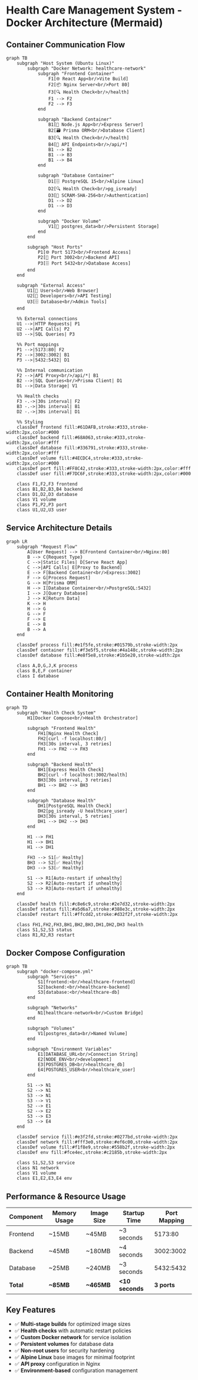 # Health Care Management System - Docker Architecture (Mermaid)

## Container Communication Flow

```mermaid
graph TB
    subgraph "Host System (Ubuntu Linux)"
        subgraph "Docker Network: healthcare-network"
            subgraph "Frontend Container"
                F1[🌐 React App<br/>Vite Build]
                F2[📦 Nginx Server<br/>Port 80]
                F3[🔍 Health Check<br/>/health]
                F1 --> F2
                F2 --> F3
            end
            
            subgraph "Backend Container"
                B1[🔧 Node.js App<br/>Express Server]
                B2[🗃️ Prisma ORM<br/>Database Client]
                B3[🔍 Health Check<br/>/health]
                B4[📡 API Endpoints<br/>/api/*]
                B1 --> B2
                B1 --> B3
                B1 --> B4
            end
            
            subgraph "Database Container"
                D1[🗄️ PostgreSQL 15<br/>Alpine Linux]
                D2[🔍 Health Check<br/>pg_isready]
                D3[🔐 SCRAM-SHA-256<br/>Authentication]
                D1 --> D2
                D1 --> D3
            end
            
            subgraph "Docker Volume"
                V1[💾 postgres_data<br/>Persistent Storage]
            end
        end
        
        subgraph "Host Ports"
            P1[🌐 Port 5173<br/>Frontend Access]
            P2[🔧 Port 3002<br/>Backend API]
            P3[🗄️ Port 5432<br/>Database Access]
        end
    end
    
    subgraph "External Access"
        U1[👤 Users<br/>Web Browser]
        U2[🔧 Developers<br/>API Testing]
        U3[🗄️ Database<br/>Admin Tools]
    end
    
    %% External connections
    U1 -->|HTTP Requests| P1
    U2 -->|API Calls| P2
    U3 -->|SQL Queries| P3
    
    %% Port mappings
    P1 -->|5173:80| F2
    P2 -->|3002:3002| B1
    P3 -->|5432:5432| D1
    
    %% Internal communication
    F2 -->|API Proxy<br/>/api/*| B1
    B2 -->|SQL Queries<br/>Prisma Client| D1
    D1 -->|Data Storage| V1
    
    %% Health checks
    F3 -.->|30s interval| F2
    B3 -.->|30s interval| B1
    D2 -.->|30s interval| D1
    
    %% Styling
    classDef frontend fill:#61DAFB,stroke:#333,stroke-width:2px,color:#000
    classDef backend fill:#68A063,stroke:#333,stroke-width:2px,color:#fff
    classDef database fill:#336791,stroke:#333,stroke-width:2px,color:#fff
    classDef volume fill:#4ECDC4,stroke:#333,stroke-width:2px,color:#000
    classDef port fill:#FF8C42,stroke:#333,stroke-width:2px,color:#fff
    classDef user fill:#F7DC6F,stroke:#333,stroke-width:2px,color:#000
    
    class F1,F2,F3 frontend
    class B1,B2,B3,B4 backend
    class D1,D2,D3 database
    class V1 volume
    class P1,P2,P3 port
    class U1,U2,U3 user
```

## Service Architecture Details

```mermaid
graph LR
    subgraph "Request Flow"
        A[User Request] --> B[Frontend Container<br/>Nginx:80]
        B --> C{Request Type}
        C -->|Static Files| D[Serve React App]
        C -->|API Calls| E[Proxy to Backend]
        E --> F[Backend Container<br/>Express:3002]
        F --> G[Process Request]
        G --> H[Prisma ORM]
        H --> I[Database Container<br/>PostgreSQL:5432]
        I --> J[Query Database]
        J --> K[Return Data]
        K --> H
        H --> G
        G --> F
        F --> E
        E --> B
        B --> A
    end
    
    classDef process fill:#e1f5fe,stroke:#01579b,stroke-width:2px
    classDef container fill:#f3e5f5,stroke:#4a148c,stroke-width:2px
    classDef database fill:#e8f5e8,stroke:#1b5e20,stroke-width:2px
    
    class A,D,G,J,K process
    class B,E,F container
    class I database
```

## Container Health Monitoring

```mermaid
graph TD
    subgraph "Health Check System"
        H1[Docker Compose<br/>Health Orchestrator]
        
        subgraph "Frontend Health"
            FH1[Nginx Health Check]
            FH2[curl -f localhost:80/]
            FH3[30s interval, 3 retries]
            FH1 --> FH2 --> FH3
        end
        
        subgraph "Backend Health"
            BH1[Express Health Check]
            BH2[curl -f localhost:3002/health]
            BH3[30s interval, 3 retries]
            BH1 --> BH2 --> BH3
        end
        
        subgraph "Database Health"
            DH1[PostgreSQL Health Check]
            DH2[pg_isready -U healthcare_user]
            DH3[30s interval, 5 retries]
            DH1 --> DH2 --> DH3
        end
        
        H1 --> FH1
        H1 --> BH1
        H1 --> DH1
        
        FH3 --> S1[✅ Healthy]
        BH3 --> S2[✅ Healthy]
        DH3 --> S3[✅ Healthy]
        
        S1 --> R1[Auto-restart if unhealthy]
        S2 --> R2[Auto-restart if unhealthy]
        S3 --> R3[Auto-restart if unhealthy]
    end
    
    classDef health fill:#c8e6c9,stroke:#2e7d32,stroke-width:2px
    classDef status fill:#a5d6a7,stroke:#388e3c,stroke-width:2px
    classDef restart fill:#ffcdd2,stroke:#d32f2f,stroke-width:2px
    
    class FH1,FH2,FH3,BH1,BH2,BH3,DH1,DH2,DH3 health
    class S1,S2,S3 status
    class R1,R2,R3 restart
```

## Docker Compose Configuration

```mermaid
graph TB
    subgraph "docker-compose.yml"
        subgraph "Services"
            S1[frontend:<br/>healthcare-frontend]
            S2[backend:<br/>healthcare-backend]
            S3[database:<br/>healthcare-db]
        end
        
        subgraph "Networks"
            N1[healthcare-network<br/>Custom Bridge]
        end
        
        subgraph "Volumes"
            V1[postgres_data<br/>Named Volume]
        end
        
        subgraph "Environment Variables"
            E1[DATABASE_URL<br/>Connection String]
            E2[NODE_ENV<br/>development]
            E3[POSTGRES_DB<br/>healthcare_db]
            E4[POSTGRES_USER<br/>healthcare_user]
        end
        
        S1 --> N1
        S2 --> N1
        S3 --> N1
        S3 --> V1
        S2 --> E1
        S2 --> E2
        S3 --> E3
        S3 --> E4
    end
    
    classDef service fill:#e3f2fd,stroke:#0277bd,stroke-width:2px
    classDef network fill:#fff3e0,stroke:#ef6c00,stroke-width:2px
    classDef volume fill:#f1f8e9,stroke:#558b2f,stroke-width:2px
    classDef env fill:#fce4ec,stroke:#c2185b,stroke-width:2px
    
    class S1,S2,S3 service
    class N1 network
    class V1 volume
    class E1,E2,E3,E4 env
```

## Performance & Resource Usage

| Component | Memory Usage | Image Size | Startup Time | Port Mapping |
|-----------|-------------|------------|--------------|--------------|
| Frontend | ~15MB | ~45MB | ~3 seconds | 5173:80 |
| Backend | ~45MB | ~180MB | ~4 seconds | 3002:3002 |
| Database | ~25MB | ~240MB | ~3 seconds | 5432:5432 |
| **Total** | **~85MB** | **~465MB** | **<10 seconds** | **3 ports** |

## Key Features

- ✅ **Multi-stage builds** for optimized image sizes
- ✅ **Health checks** with automatic restart policies
- ✅ **Custom Docker network** for service isolation
- ✅ **Persistent volumes** for database data
- ✅ **Non-root users** for security hardening
- ✅ **Alpine Linux** base images for minimal footprint
- ✅ **API proxy** configuration in Nginx
- ✅ **Environment-based** configuration management
